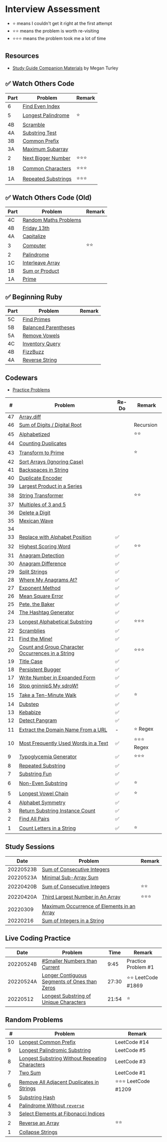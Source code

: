 # Interview Assessment

- :star: means I couldn't get it right at the first attempt
- :star::star: means the  problem is worth re-visiting
- :star::star::star: means the problem took me a lot of time

## Resources

- [Study Guide Companion Materials](https://docs.google.com/document/d/1DmmqXC1GLADlFoFmvIeZmvvLnO-wP3cPmPvjIe5vbEw/edit) by Megan Turley

## :white_check_mark: Watch Others Code

| Part | Problem | Remark |
| --- | --- | --- |
| 6 | [Find Even Index](https://github.com/tsangsiu/RB109/blob/main/Part_2/Watch_Others_Code/06.rb) | |
| 5 | [Longest Palindrome](https://github.com/tsangsiu/RB109/blob/main/Part_2/Watch_Others_Code/05.rb) | :star: |
| 4B | [Scramble](https://github.com/tsangsiu/RB109/blob/main/Part_2/Watch_Others_Code/04b.rb) | |
| 4A | [Substring Test](https://github.com/tsangsiu/RB109/blob/main/Part_2/Watch_Others_Code/04a.rb) | |
| 3B | [Common Prefix](https://github.com/tsangsiu/RB109/blob/main/Part_2/Watch_Others_Code/03b.rb) | |
| 3A | [Maximum Subarray](https://github.com/tsangsiu/RB109/blob/main/Part_2/Watch_Others_Code/03a.rb) | |
| 2 | [Next Bigger Number](https://github.com/tsangsiu/RB109/blob/main/Part_2/Watch_Others_Code/02.rb) | :star::star::star: |
| 1B | [Common Characters](https://github.com/tsangsiu/RB109/blob/main/Part_2/Watch_Others_Code/01b.rb) | :star::star::star: |
| 1A | [Repeated Substrings](https://github.com/tsangsiu/RB109/blob/main/Part_2/Watch_Others_Code/01a.rb) | :star::star::star: |

## :white_check_mark: Watch Others Code (Old)

| Part | Problem | Remark |
| --- | --- | --- |
| 4C | [Random Maths Problems](https://github.com/tsangsiu/RB109/blob/main/Part_2/Watch_Others_Code_Old/04c.rb) | |
| 4B | [Friday 13th](https://github.com/tsangsiu/RB109/blob/main/Part_2/Watch_Others_Code_Old/04b.rb) | |
| 4A | [Capitalize](https://github.com/tsangsiu/RB109/blob/main/Part_2/Watch_Others_Code_Old/04a.rb) | |
| 3 | [Computer](https://github.com/tsangsiu/RB109/blob/main/Part_2/Watch_Others_Code_Old/03.rb) | :star::star: |
| 2 | [Palindrome](https://github.com/tsangsiu/RB109/blob/main/Part_2/Watch_Others_Code_Old/02.rb) | |
| 1C | [Interleave Array](https://github.com/tsangsiu/RB109/blob/main/Part_2/Watch_Others_Code_Old/01c.rb) | |
| 1B | [Sum or Product](https://github.com/tsangsiu/RB109/blob/main/Part_2/Watch_Others_Code_Old/01b.rb) | |
| 1A | [Prime](https://github.com/tsangsiu/RB109/blob/main/Part_2/Watch_Others_Code_Old/01a.rb) | |

## :white_check_mark: Beginning Ruby

| Part | Problem | Remark |
| --- | --- | --- |
| 5C | [Find Primes](https://github.com/tsangsiu/RB109/blob/main/Part_2/Beginning_Ruby/05c.rb) | |
| 5B | [Balanced Parentheses](https://github.com/tsangsiu/RB109/blob/main/Part_2/Beginning_Ruby/05b.rb) | |
| 5A | [Remove Vowels](https://github.com/tsangsiu/RB109/blob/main/Part_2/Beginning_Ruby/05a.rb) | |
| 4C | [Inventory Query](https://github.com/tsangsiu/RB109/blob/main/Part_2/Beginning_Ruby/04c.rb) | |
| 4B | [FizzBuzz](https://github.com/tsangsiu/RB109/blob/main/Part_2/Beginning_Ruby/04b.rb) | |
| 4A | [Reverse String](https://github.com/tsangsiu/RB109/blob/main/Part_2/Beginning_Ruby/04a.rb) | |

## Codewars

- [Practice Problems](https://docs.google.com/document/d/1usQUJQFr6PGVo3ZWgMi3nVtDRdeUuOUNRtZPtSKkYuE/edit#heading=h.8sf25q8ccj8w)

| # | Problem | Re-Do | Remark |
| --- | --- | --- | --- |
| 47 | [Array.diff](https://github.com/tsangsiu/RB109/blob/main/Part_2/Codewars/47.rb) | |
| 46 | [Sum of Digits / Digital Root](https://github.com/tsangsiu/RB109/blob/main/Part_2/Codewars/46.rb) | | Recursion
| 45 | [Alphabetized](https://github.com/tsangsiu/RB109/blob/main/Part_2/Codewars/45.rb) | | :star::star:
| 44 | [Counting Duplicates](https://github.com/tsangsiu/RB109/blob/main/Part_2/Codewars/44.rb) | |
| 43 | [Transform to Prime](https://github.com/tsangsiu/RB109/blob/main/Part_2/Codewars/43.rb) | | :star:
| 42 | [Sort Arrays (Ignoring Case)](https://github.com/tsangsiu/RB109/blob/main/Part_2/Codewars/42.rb) | |
| 41 | [Backspaces in String](https://github.com/tsangsiu/RB109/blob/main/Part_2/Codewars/41.rb) | |
| 40 | [Duplicate Encoder](https://github.com/tsangsiu/RB109/blob/main/Part_2/Codewars/40.rb) | |
| 39 | [Largest Product in a Series](https://github.com/tsangsiu/RB109/blob/main/Part_2/Codewars/39.rb) | |
| 38 | [String Transformer](https://github.com/tsangsiu/RB109/blob/main/Part_2/Codewars/38.rb) | | :star::star:
| 37 | [Multiples of 3 and 5](https://github.com/tsangsiu/RB109/blob/main/Part_2/Codewars/37.rb) | |
| 36 | [Delete a Digit](https://github.com/tsangsiu/RB109/blob/main/Part_2/Codewars/36.rb) | |
| 35 | [Mexican Wave](https://github.com/tsangsiu/RB109/blob/main/Part_2/Codewars/35.rb) | |
| 34 | | |
| 33 | [Replace with Alphabet Position](https://github.com/tsangsiu/RB109/blob/main/Part_2/Codewars/33.rb) | :white_check_mark: |
| 32 | [Highest Scoring Word](https://github.com/tsangsiu/RB109/blob/main/Part_2/Codewars/32.rb) | :white_check_mark: | :star::star:
| 31 | [Anagram Detection](https://github.com/tsangsiu/RB109/blob/main/Part_2/Codewars/31.rb) | :white_check_mark: |
| 30 | [Anagram Difference](https://github.com/tsangsiu/RB109/blob/main/Part_2/Codewars/30.rb) | :white_check_mark: |
| 29 | [Split Strings](https://github.com/tsangsiu/RB109/blob/main/Part_2/Codewars/29.rb) | :white_check_mark: |
| 28 | [Where My Anagrams At?](https://github.com/tsangsiu/RB109/blob/main/Part_2/Codewars/28.rb) | :white_check_mark: |
| 27 | [Exponent Method](https://github.com/tsangsiu/RB109/blob/main/Part_2/Codewars/27.rb) | :white_check_mark: |
| 26 | [Mean Square Error](https://github.com/tsangsiu/RB109/blob/main/Part_2/Codewars/26.rb) | :white_check_mark: |
| 25 | [Pete, the Baker](https://github.com/tsangsiu/RB109/blob/main/Part_2/Codewars/25.rb) | :white_check_mark: |
| 24 | [The Hashtag Generator](https://github.com/tsangsiu/RB109/blob/main/Part_2/Codewars/24.rb) | :white_check_mark: |
| 23 | [Longest Alphabetical Substring](https://github.com/tsangsiu/RB109/blob/main/Part_2/Codewars/23.rb) | :white_check_mark: | :star::star::star:
| 22 | [Scramblies](https://github.com/tsangsiu/RB109/blob/main/Part_2/Codewars/22.rb) | :white_check_mark: |
| 21 | [Find the Mine!](https://github.com/tsangsiu/RB109/blob/main/Part_2/Codewars/21.rb) | :white_check_mark: |
| 20 | [Count and Group Character Occurrences in a String](https://github.com/tsangsiu/RB109/blob/main/Part_2/Codewars/20.rb) | :white_check_mark: | :star::star::star:
| 19 | [Title Case](https://github.com/tsangsiu/RB109/blob/main/Part_2/Codewars/19.rb) | :white_check_mark: |
| 18 | [Persistent Bugger](https://github.com/tsangsiu/RB109/blob/main/Part_2/Codewars/18.rb) | :white_check_mark: |
| 17 | [Write Number in Expanded Form](https://github.com/tsangsiu/RB109/blob/main/Part_2/Codewars/17.rb) | :white_check_mark: |
| 16 | [Stop gninnipS My sdroW!](https://github.com/tsangsiu/RB109/blob/main/Part_2/Codewars/16.rb) | :white_check_mark: |
| 15 | [Take a Ten-Minute Walk](https://github.com/tsangsiu/RB109/blob/main/Part_2/Codewars/15.rb) | :white_check_mark: | :star:
| 14 | [Dubstep](https://github.com/tsangsiu/RB109/blob/main/Part_2/Codewars/14.rb) | :white_check_mark: |
| 13 | [Kebabize](https://github.com/tsangsiu/RB109/blob/main/Part_2/Codewars/13.rb) | :white_check_mark: |
| 12 | [Detect Pangram](https://github.com/tsangsiu/RB109/blob/main/Part_2/Codewars/12.rb) | :white_check_mark: |
| 11 | [Extract the Domain Name From a URL](https://github.com/tsangsiu/RB109/blob/main/Part_2/Codewars/11.rb) | - | :star: Regex
| 10 | [Most Frequently Used Words in a Text](https://github.com/tsangsiu/RB109/blob/main/Part_2/Codewars/10.rb) | :white_check_mark: | :star::star::star: Regex
| 9 | [Typoglycemia Generator](https://github.com/tsangsiu/RB109/blob/main/Part_2/Codewars/09.rb) | :white_check_mark: | :star::star::star:
| 8 | [Repeated Substring](https://github.com/tsangsiu/RB109/blob/main/Part_2/Codewars/08.rb) | :white_check_mark: |
| 7 | [Substring Fun](https://github.com/tsangsiu/RB109/blob/main/Part_2/Codewars/07.rb) | :white_check_mark: |
| 6 | [Non-Even Substring](https://github.com/tsangsiu/RB109/blob/main/Part_2/Codewars/06.rb) | :white_check_mark: | :star:
| 5 | [Longest Vowel Chain](https://github.com/tsangsiu/RB109/blob/main/Part_2/Codewars/05.rb) | :white_check_mark: | :star:
| 4 | [Alphabet Symmetry](https://github.com/tsangsiu/RB109/blob/main/Part_2/Codewars/04.rb) | :white_check_mark: |
| 3 | [Return Substring Instance Count](https://github.com/tsangsiu/RB109/blob/main/Part_2/Codewars/03.rb) | :white_check_mark: |
| 2 | [Find All Pairs](https://github.com/tsangsiu/RB109/blob/main/Part_2/Codewars/02.rb) | :white_check_mark: |
| 1 | [Count Letters in a String](https://github.com/tsangsiu/RB109/blob/main/Part_2/Codewars/01.rb) | :white_check_mark: | :star:

## Study Sessions

| Date | Problem | Remark |
| --- | --- | --- |
| 20220523B | [Sum of Consecutive Integers](https://github.com/tsangsiu/RB109/blob/main/Part_2/Study_Sessions/20220523B.rb) |
| 20220523A | [Minimal Sub-Array Sum](https://github.com/tsangsiu/RB109/blob/main/Part_2/Study_Sessions/20220523A.rb) |
| 20220420B | [Sum of Consecutive Integers](https://github.com/tsangsiu/RB109/blob/main/Part_2/Study_Sessions/20220420B.rb) | :star::star:
| 20220420A | [Third Largest Number in An Array](https://github.com/tsangsiu/RB109/blob/main/Part_2/Study_Sessions/20220420A.rb) | :star::star::star:
| 20220309 | [Maximum Occurrence of Elements in an Array](https://github.com/tsangsiu/RB109/blob/main/Part_2/Study_Sessions/20220309.rb) |
| 20220216 | [Sum of Integers in a String](https://github.com/tsangsiu/RB109/blob/main/Part_2/Study_Sessions/20220216.rb) |

## Live Coding Practice

| Date | Problem | Time | Remark |
| --- | --- | --- | --- |
| 20220524B | [#Smaller Numbers than Current](https://github.com/tsangsiu/RB109/blob/main/Part_2/Live_Coding_Practice/20220524B.rb) | 9:45 | Practice Problem #1
| 20220524A | [Longer Contiguous Segments of Ones than Zeros](https://github.com/tsangsiu/RB109/blob/main/Part_2/Live_Coding_Practice/20220524A.rb) | 27:30 | :star::star: LeetCode #1869
| 20220512 | [Longest Substring of Unique Characters](https://github.com/tsangsiu/RB109/blob/main/Part_2/Live_Coding_Practice/20220512.rb) | 21:54 | :star:

## Random Problems

| # | Problem | Remark |
| --- | --- | --- |
| 10 | [Longest Common Prefix](https://github.com/tsangsiu/RB109/blob/main/Part_2/Random_Problems/10.rb) | LeetCode #14
| 9 | [Longest Palindromic Substring](https://github.com/tsangsiu/RB109/blob/main/Part_2/Random_Problems/09.rb) | LeetCode #5
| 8 | [Longest Substring Without Repeating Characters](https://github.com/tsangsiu/RB109/blob/main/Part_2/Random_Problems/08.rb) | LeetCode #3
| 7 | [Two Sum](https://github.com/tsangsiu/RB109/blob/main/Part_2/Random_Problems/07.rb) | LeetCode #1
| 6 | [Remove All Adjacent Duplicates in Strings](https://github.com/tsangsiu/RB109/blob/main/Part_2/Random_Problems/06.rb) | :star::star::star: LeetCode #1209
| 5 | [Substring Hash](https://github.com/tsangsiu/RB109/blob/main/Part_2/Random_Problems/05_substring_hash.rb) |
| 4 | [Palindrome Without `reverse`](https://github.com/tsangsiu/RB109/blob/main/Part_2/Random_Problems/04_palindrome.rb) |
| 3 | [Select Elements at Fibonacci Indices](https://github.com/tsangsiu/RB109/blob/main/Part_2/Random_Problems/03_select_elements_at_fib_index.rb) |
| 2 | [Reverse an Array](https://github.com/tsangsiu/RB109/blob/main/Part_2/Random_Problems/02_reverse_an_array.rb) | :star::star:
| 1 | [Collapse Strings](https://github.com/tsangsiu/RB109/blob/main/Part_2/Random_Problems/01_collapse_strings.rb) |
